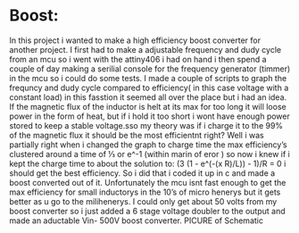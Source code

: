 # Boost:
In this project i wanted to make a high efficiency boost converter for another project. 
I first had to make a adjustable frequency and dudy cycle from an mcu so i went with the attiny406 i had on hand i then spend a couple of day making a serilial console for the frequency generator (timmer) in the mcu so i could do some tests. I made a couple of scripts to graph the frequncy and dudy cycle compared to efficiency( in this case voltage with a constant load) in this fasstion it seemed all over the place but i had an idea. If the magnetic flux of the inductor is helt at its max for too long it will loose power in the form of heat, but if i hold it too short i wont have enough power stored to keep a stable voltage.sso my theory was if i charge it to the 99% of the magnetic flux it should be the most efficientnt right? Well i was partially right when i changed the graph to charge time the max efficiency’s clustered around a time of ⅓ or e^-1 (within marin of eror ) so now i knew if i kept the charge time to about the solution to: (3 (1 - e^(-(x R)/L)) - 1)/R = 0 i should get the best efficiency. So i did that i coded it up in c and made a boost converted out of it. Unfortunately the mcu isnt fast enough to get the max efficiency for small inductorys in the 10’s of micro henerys but it gets better as u go to the milihenerys. I could only get about 50 volts from my boost converter so i just added a 6 stage voltage doubler to the output and made an aductable Vin- 500V boost converter. PICURE of Schematic 
